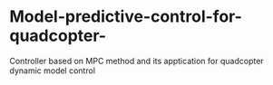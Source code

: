 # Model-predictive-control-for-quadcopter-
Controller based on MPC method and its apptication for quadcopter dynamic model control
